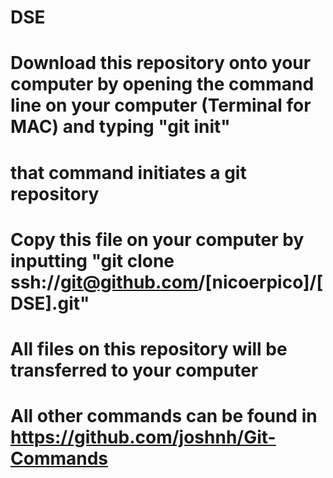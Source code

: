 # DSE


# Download this repository onto your computer by opening the command line on your computer (Terminal for MAC) and typing "git init"
# that command initiates a git repository
# Copy this file on your computer by inputting "git clone ssh://git@github.com/[nicoerpico]/[DSE].git"
# All files on this repository will be transferred to your computer 


# All other commands can be found in https://github.com/joshnh/Git-Commands
